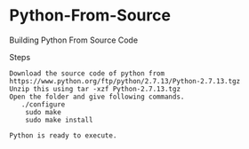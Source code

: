 # Python-From-Source
Building Python From Source Code

Steps

    Download the source code of python from https://www.python.org/ftp/python/2.7.13/Python-2.7.13.tgz
    Unzip this using tar -xzf Python-2.7.13.tgz
    Open the folder and give following commands. 
       ./configure 
        sudo make 
        sudo make install
    
    Python is ready to execute.
